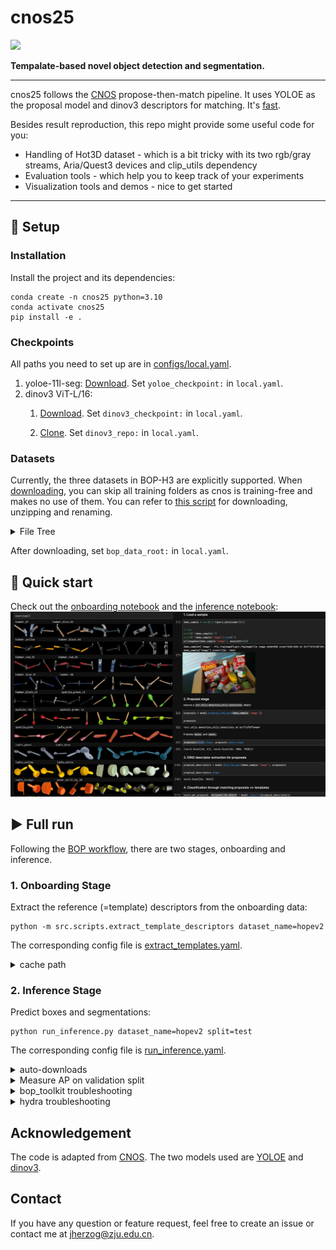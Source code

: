 # cnos25
<a href="https://bop.felk.cvut.cz/leaderboards/modelfree-detection-unseen-bop24/bop-h3">
    <img src="https://img.shields.io/badge/BOP2025-8A2BE2" />
</a>

**Tempalate-based novel object detection and segmentation.**

---
cnos25 follows the [CNOS](https://github.com/nv-nguyen/cnos/) propose-then-match pipeline.
It uses YOLOE as the proposal model and dinov3 descriptors for matching.
It's [fast](https://bop.felk.cvut.cz/leaderboards/modelfree-detection-unseen-bop24/bop-h3).

Besides result reproduction, this repo might provide some useful code for you:
* Handling of Hot3D dataset  - which is a bit tricky with its two rgb/gray streams, Aria/Quest3 devices and clip_utils dependency
* Evaluation tools - which help you to keep track of your experiments
* Visualization tools and demos - nice to get started

---

## 🔧 Setup

### Installation
Install the project and its dependencies:
```commandline
conda create -n cnos25 python=3.10
conda activate cnos25
pip install -e .
```

### Checkpoints
All paths you need to set up are in [configs/local.yaml](configs/local.yaml).
1. yoloe-11l-seg:
[Download](https://github.com/ultralytics/assets/releases/download/v8.3.0/yoloe-11l-seg.pt). Set `yoloe_checkpoint:` in `local.yaml`.
2. dinov3 ViT-L/16:
   1. [Download](https://ai.meta.com/resources/models-and-libraries/dinov3-downloads/). Set `dinov3_checkpoint:` in `local.yaml`. 
      
   2. [Clone](https://github.com/facebookresearch/dinov3). Set `dinov3_repo:` in `local.yaml`.


### Datasets
Currently, the three datasets in BOP-H3 are explicitly supported.
When [downloading](https://bop.felk.cvut.cz/datasets/), you can skip all training folders as cnos is training-free and makes no use of them.
You can refer to [this script](https://github.com/nv-nguyen/cnos/blob/main/src/scripts/download_modelfree_onboarding_bop_h3.py) for downloading, unzipping and renaming.

<details><summary>File Tree</summary>

```bash
bop_data_root/
├── handal/
│   ├── test_metaData.json
│   ├── test_targets_bop24.json
│   ├── onboarding_static
│   │   ├── obj_00000xx/
│   │   └── ...
│   ├── val/
│   │   ├── 000001/
│   │   └── ...
│   ├── test/
│   │   ├── 000011/
│   │   └── ...
│   └── ...
├── hopev2/
│   └──  same as handal
├── hot3d/
│   ├── clip_definitions.json
│   ├── clip_splits.json
│   ├── test_targets_bop24.json
│   ├── onboarding_static/ # -> object_ref_aria_static 
│   │   ├── obj_00000xx
│   │   └── ...
│   ├── test_aria/
│   │   ├── clip-003xxx.tar
│   │   └── ...
│   ├── test_quest3/
│   │   ├── clip-001xxx.tar
│   │   └── ...
└── └── ...
```

</details>

After downloading, set `bop_data_root:` in `local.yaml`.

## 🚀 Quick start

Check out the [onboarding notebook](onboarding_demo.ipynb) and the [inference notebook](inference_demo.ipynb):
![demo.png](assets/demo.png)

## ▶️ Full run
Following the [BOP workflow](https://bop.felk.cvut.cz/static/img/6d_object_pose_estimation.jpg), there are two stages,
onboarding and inference.

###  1. Onboarding Stage
Extract the reference (=template) descriptors from the onboarding data:
```commandline
python -m src.scripts.extract_template_descriptors dataset_name=hopev2
```
The corresponding config file is [extract_templates.yaml](configs/extract_templates.yaml).

<details><summary>cache path</summary>

Descriptors are stored by default in `onboarding_static/descriptors` of the selected dataset.
The default output file name is `${model_name}_descriptors.pt`.
Change it by passing `out_file=foo.pt`.

</details>

### 2. Inference Stage
Predict boxes and segmentations: 
```commandline
python run_inference.py dataset_name=hopev2 split=test
```
The corresponding config file is [run_inference.yaml](configs/run_inference.yaml).

<details><summary>auto-downloads</summary>

On the first run, ultralytics will automatically install a package `clip` and download `mobileclip_blt.ts` (572MB),
which are required for textual prompting of YOLOE.

</details>

<details><summary>Measure AP on validation split</summary>

If you pass `split=val`, resulting AP is directly measured since ground truth is available for the validation set.
This requires two setup steps:
1. Since this invokes the [bop toolkit script](https://github.com/thodan/bop_toolkit/blob/master/scripts/eval_bop22_coco.py),
`git clone https://github.com/thodan/bop_toolkit/` and set `bop_toolkit_repo:` in [local.yaml](configs/run_inference.yaml).
2. Copy the respective `val_targets_bop24.json` from [val_targets/](val_targets) into your `{bop_data_root}/{dataset_name}`.

</details>

<details><summary>bop_toolkit troubleshooting</summary>

* `datetime.UTC` error in `bop_toolkit_lib/misc.py` - Fix: Change to `datetime.timezone.utc` [#203](https://github.com/thodan/bop_toolkit/commit/b9fefca50e7cf79a007d9e1603888f127fe12fac).
* `COCO` error in `scripts/eval_bop22_coco.py` - Fix: Replace `cocoGt = COCO(dataset_coco_ann)` with:
    ```python 
    _f='/tmp/dataset_coco_ann.json'
    with open(_f,'w') as f:
        json.dump(dataset_coco_ann, f)
    cocoGt = COCO(_f)
    ```
Reason: Deprecated calls to `datetime` and `pycocotools` in `bop_toolkit_lib`.

</details>

<details><summary>hydra troubleshooting</summary>

1. Make sure you have all paths correctly set in `local.yaml`.
2. You can override all config params from CLI. For example, if there are issues during template extraction, you can have a fast test run with only 6 instead of 100 samples per object:
    ```
    python -m src.scripts.extract_template_descriptors data.reference_dataloader.num_imgs_per_obj=6 out_file=dummy.pt dataset_name=...
    ```
3. Instead of running everything as a single python script, run modularly using our provided [notebooks](). It might be easier to spot the exact issue there.

</details>


## Acknowledgement
The code is adapted from [CNOS](https://github.com/nv-nguyen/cnos/). The two models used are
[YOLOE](https://github.com/THU-MIG/yoloe/) and [dinov3](https://github.com/facebookresearch/dinov3/).

## Contact
If you have any question or feature request, feel free to create an issue or contact me at jherzog@zju.edu.cn.
